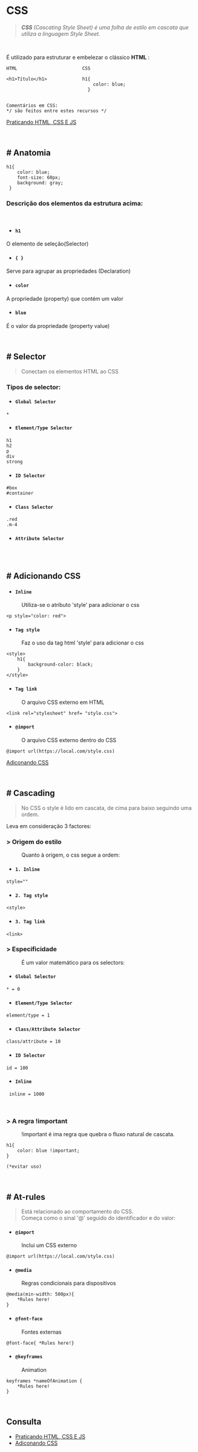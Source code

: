  # <strong title="Cascating Style Sheet">CSS</strong> 
> _<strong> CSS </strong> (Cascating Style Sheet) é uma folha de estilo em cascata que utiliza a linguagem Style Sheet._

<br>

É utilizado para estruturar e embelezar o clássico 
    <strong title="Hypertext Markup Language" >
        HTML
    </strong>:

```
HTML                        CSS

<h1>Título</h1>             h1{
                                color: blue;
                              }


Comentários em CSS:
*/ são feitos entre estes recursos */

```
[Praticando HTML, CSS E JS](https://codepen.io/pen/)

<br>

 ## # Anatomia
````
h1{                              
    color: blue;
    font-size: 60px;
    background: gray;
 }
````

### Descrição dos elementos da estrutura acima:

<br>

* ####  ``h1``
O elemento de seleção(Selector)

* #### `` { } ``
 Serve para agrupar as propriedades (Declaration)

* #### `` color ``
A propriedade (property) que contém um valor

* #### `` blue ``

É o valor da propriedade (property value)

<br>

## # Selector
> Conectam os elementos HTML ao CSS

### Tipos de selector:

* #### `` Global Selector ``
````
*
````
* #### `` Element/Type Selector ``
````
h1
h2
p
div
strong
````
* #### `` ID Selector ``
````
#box
#container
````
* #### `` Class Selector ``
````
.red
.m-4
````
* #### `` Attribute Selector ``
````

````

<br>

## # Adicionando CSS

* #### `` Inline  ``
<dd> Utiliza-se o atributo 'style' para adicionar o css </dd>

````
<p style="color: red">
````

* #### `` Tag style ``
<dd> Faz o uso da tag html 'style' para adicionar o css </dd>

````
<style>
    h1{
        background-color: black;
    }
</style>

````

* #### `` Tag link ``
<dd> O arquivo CSS externo em HTML </dd>

````
<link rel="stylesheet" href= "style.css">
````

* #### `` @import ``
<dd> O arquivo CSS externo dentro do CSS </dd>

````
@import url(https://local.com/style.css)
````
[Adiconando CSS](https://font.google.com)

<br>

## # Cascading

> No CSS o style é lido em cascata, de cima para baixo seguindo uma ordem.

Leva em consideração 3 factores:

### > Origem do estilo
<dd> Quanto à origem, o css segue a ordem:</dd>

* #### ``1. Inline  ``
````
style=""
````

* #### `` 2. Tag style ``
````
<style>
````

* #### `` 3. Tag link ``
````
<link>
````

### > Especificidade
<dd> É um valor matemático para os selectors:</dd>

* #### `` Global Selector ``
````
* = 0
````
* #### `` Element/Type Selector ``
````
element/type = 1
````
* #### `` Class/Attribute Selector ``
````
class/attribute = 10
````
* #### `` ID Selector ``
````
id = 100
````
* #### `` Inline ``
````
 inline = 1000
````
<br>

### > A regra !important
<dd> !important é ima regra que quebra o fluxo natural de cascata. </dd>

````
h1{
    color: blue !important;
}

(*evitar uso)
````
<br>

## # At-rules
> Está relacionado ao comportamento do CSS.<br> Começa como o sinal '@' seguido do identificador e do valor:

* #### `` @import ``
<dd> Inclui um CSS externo </dd>

````
@import url(https://local.com/style.css)
````

* #### `` @media  ``
<dd> Regras condicionais para dispositivos </dd>

````
@media(min-width: 500px){
    *Rules here!
}
````

* #### `` @font-face  ``
<dd> Fontes externas </dd>

````
@font-face{ *Rules here!}
````
* #### `` @keyframes ``
<dd> Animation </dd>

````
keyframes *nameOfAnimation {
    *Rules here!
}

````
<br>

## Consulta

* [Praticando HTML, CSS E JS](https://codepen.io/pen/)
* [Adiconando CSS](https://font.google.com)




     